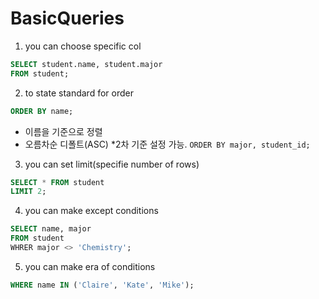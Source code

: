 # BasicQueries


1. you can choose specific col
```sql
SELECT student.name, student.major
FROM student;
```


2. to state standard for order
```sql
ORDER BY name;
```
* 이름을 기준으로 정렬
* 오름차순 디폴트(ASC)
*2차 기준 설정 가능. ```ORDER BY major, student_id;```


3. you can set limit(specifie number of rows)
```sql
SELECT * FROM student
LIMIT 2;
```


4. you can make except conditions
```sql
SELECT name, major
FROM student
WHRER major <> 'Chemistry';
```


5. you can make era of conditions
```sql
WHERE name IN ('Claire', 'Kate', 'Mike');
```

